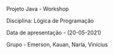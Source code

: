 Projeto Java - Workshop

Disciplina: Lógica de Programação

Data de apresentação - (20-05-2021)

Grupo - Emerson, Kauan, Narla, Vinícius
